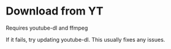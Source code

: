 # Download from YT

Requires youtube-dl and ffmpeg

If it fails, try updating youtube-dl. This usually fixes any issues.
